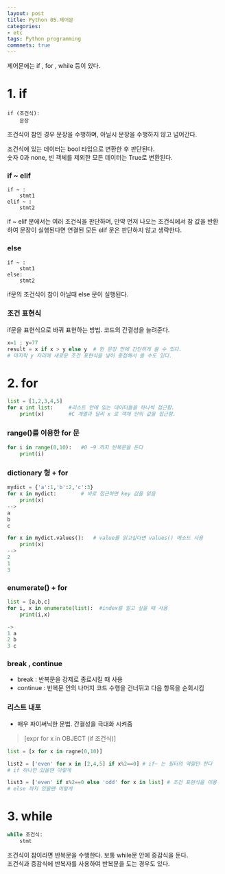 ```yaml
---
layout: post
title: Python 05.제어문
categories:
- etc
tags: Python programming
commnets: true
---
```


제어문에는 if , for , while 등이 있다.

# 1. if

```
if (조건식):
	문장
```

조건식이 참인 경우 문장을 수행하며, 아닐시 문장을 수행하지 않고 넘어간다.  

조건식에 있는 데이터는 bool 타입으로 변환한 후 판단된다.  
숫자 0과 none, 빈 객체를 제외한 모든 데이터는 True로 변환된다.

### if ~ elif

```
if ~ :
	stmt1
elif ~ :
	stmt2
```


if ~ elif 문에서는 여러 조건식을 판단하며, 만약 먼저 나오는 조건식에서 참 값을 반환하여 문장이 실행된다면 연결된 모든 elif 문은 판단하지 않고 생략한다.  

### else

```
if ~ :
	stmt1
else:
	stmt2
```

if문의 조건식이 참이 아닐때 else 문이 실행된다.

### 조건 표현식

if문을 표현식으로 바꿔 표현하는 방법. 코드의 간결성을 늘려준다.

```python
x=1 ; y=77
result = x if x > y else y	# 한 문장 안에 간단하게 쓸 수 있다.
# 마지막 y 자리에 새로운 조건 표현식을 넣어 중첩해서 쓸 수도 있다.
```

# 2. for


```python
list = [1,2,3,4,5]
for x int list:		#리스트 안에 있는 데이터들을 하나씩 접근함. 
	print(x)		#C 계열과 달리 x 로 객체 안의 값을 접근함.

```

### range()를 이용한 for 문

```python
for i in range(0,10):	#0 ~9 까지 반복문을 돈다
	print(i)
```

### dictionary 형 + for

```python
mydict = {'a':1,'b':2,'c':3}
for x in mydict:		# 바로 접근하면 key 값을 읽음
	print(x)
-->
a
b
c

for x in mydict.values():	# value를 읽고싶다면 values() 메소드 사용
	print(x)
-->
2
1
3
```

### enumerate() + for

```python
list = [a,b,c]
for i, x in enumerate(list):  #index를 알고 싶을 때 사용
	print(i,x)

->
1 a
2 b
3 c
```

### break , continue

- break : 반복문을 강제로 종료시킬 때 사용
- continue : 반복문 안의 나머지 코드 수행을 건너뛰고 다음 항목을 순회시킴

### 리스트 내포

- 매우 파이써닉한 문법. 간결성을 극대화 시켜줌

> [expr for x in OBJECT (if 조건식)]

```python
list = [x for x in ragne(0,10)]

list2 = ['even' for x in [2,4,5] if x%2==0] # if~ 는 필터의 역할만 한다
# if 하나만 있을땐 이렇게

list3 = ['even' if x%2==0 else 'odd' for x in list] # 조건 표현식을 이용
# else 까지 있을땐 이렇게
```

# 3. while

```python
while 조건식:
	stmt
```

조건식이 참이라면 반복문을 수행한다. 보통 while문 안에 증감식을 둔다.  
조건식과 증감식에 반복자를 사용하여 반복문을 도는 경우도 있다.
	

